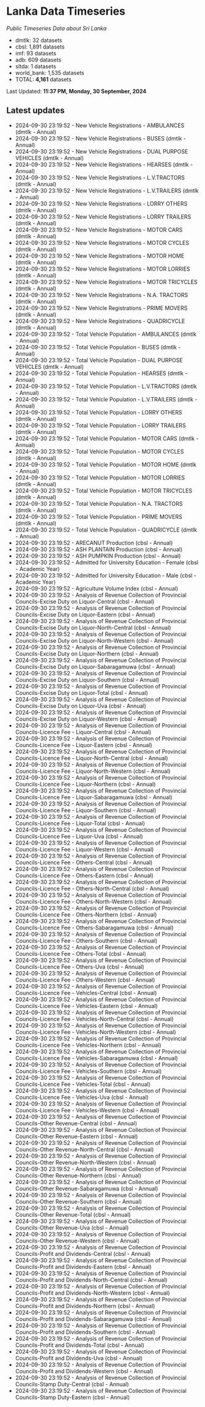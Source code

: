 # Lanka Data Timeseries
*Public Timeseries Data about Sri Lanka*

* dmtlk: 32 datasets
* cbsl: 1,891 datasets
* imf: 93 datasets
* adb: 609 datasets
* sltda: 1 datasets
* world_bank: 1,535 datasets
* TOTAL: **4,161** datasets

Last Updated: **11:37 PM, Monday, 30 September, 2024**

## Latest updates

* 2024-09-30 23:19:52 - New Vehicle Registrations - AMBULANCES (dmtlk - Annual)
* 2024-09-30 23:19:52 - New Vehicle Registrations - BUSES (dmtlk - Annual)
* 2024-09-30 23:19:52 - New Vehicle Registrations - DUAL PURPOSE VEHICLES (dmtlk - Annual)
* 2024-09-30 23:19:52 - New Vehicle Registrations - HEARSES (dmtlk - Annual)
* 2024-09-30 23:19:52 - New Vehicle Registrations - L.V.TRACTORS (dmtlk - Annual)
* 2024-09-30 23:19:52 - New Vehicle Registrations - L.V.TRAILERS (dmtlk - Annual)
* 2024-09-30 23:19:52 - New Vehicle Registrations - LORRY OTHERS (dmtlk - Annual)
* 2024-09-30 23:19:52 - New Vehicle Registrations - LORRY TRAILERS (dmtlk - Annual)
* 2024-09-30 23:19:52 - New Vehicle Registrations - MOTOR CARS (dmtlk - Annual)
* 2024-09-30 23:19:52 - New Vehicle Registrations - MOTOR CYCLES (dmtlk - Annual)
* 2024-09-30 23:19:52 - New Vehicle Registrations - MOTOR HOME (dmtlk - Annual)
* 2024-09-30 23:19:52 - New Vehicle Registrations - MOTOR LORRIES (dmtlk - Annual)
* 2024-09-30 23:19:52 - New Vehicle Registrations - MOTOR TRICYCLES (dmtlk - Annual)
* 2024-09-30 23:19:52 - New Vehicle Registrations - N.A. TRACTORS (dmtlk - Annual)
* 2024-09-30 23:19:52 - New Vehicle Registrations - PRIME MOVERS (dmtlk - Annual)
* 2024-09-30 23:19:52 - New Vehicle Registrations - QUADRICYCLE (dmtlk - Annual)
* 2024-09-30 23:19:52 - Total Vehicle Population - AMBULANCES (dmtlk - Annual)
* 2024-09-30 23:19:52 - Total Vehicle Population - BUSES (dmtlk - Annual)
* 2024-09-30 23:19:52 - Total Vehicle Population - DUAL PURPOSE VEHICLES (dmtlk - Annual)
* 2024-09-30 23:19:52 - Total Vehicle Population - HEARSES (dmtlk - Annual)
* 2024-09-30 23:19:52 - Total Vehicle Population - L.V.TRACTORS (dmtlk - Annual)
* 2024-09-30 23:19:52 - Total Vehicle Population - L.V.TRAILERS (dmtlk - Annual)
* 2024-09-30 23:19:52 - Total Vehicle Population - LORRY OTHERS (dmtlk - Annual)
* 2024-09-30 23:19:52 - Total Vehicle Population - LORRY TRAILERS (dmtlk - Annual)
* 2024-09-30 23:19:52 - Total Vehicle Population - MOTOR CARS (dmtlk - Annual)
* 2024-09-30 23:19:52 - Total Vehicle Population - MOTOR CYCLES (dmtlk - Annual)
* 2024-09-30 23:19:52 - Total Vehicle Population - MOTOR HOME (dmtlk - Annual)
* 2024-09-30 23:19:52 - Total Vehicle Population - MOTOR LORRIES (dmtlk - Annual)
* 2024-09-30 23:19:52 - Total Vehicle Population - MOTOR TRICYCLES (dmtlk - Annual)
* 2024-09-30 23:19:52 - Total Vehicle Population - N.A. TRACTORS (dmtlk - Annual)
* 2024-09-30 23:19:52 - Total Vehicle Population - PRIME MOVERS (dmtlk - Annual)
* 2024-09-30 23:19:52 - Total Vehicle Population - QUADRICYCLE (dmtlk - Annual)
* 2024-09-30 23:19:52 - ARECANUT Production (cbsl - Annual)
* 2024-09-30 23:19:52 - ASH PLANTAIN Production (cbsl - Annual)
* 2024-09-30 23:19:52 - ASH PUMPKIN Production (cbsl - Annual)
* 2024-09-30 23:19:52 - Admitted for University Education - Female (cbsl - Academic Year)
* 2024-09-30 23:19:52 - Admitted for University Education - Male (cbsl - Academic Year)
* 2024-09-30 23:19:52 - Agriculture Volume Index (cbsl - Annual)
* 2024-09-30 23:19:52 - Analysis of Revenue Collection of Provincial Councils-Excise Duty on Liquor-Central (cbsl - Annual)
* 2024-09-30 23:19:52 - Analysis of Revenue Collection of Provincial Councils-Excise Duty on Liquor-Eastern (cbsl - Annual)
* 2024-09-30 23:19:52 - Analysis of Revenue Collection of Provincial Councils-Excise Duty on Liquor-North-Central (cbsl - Annual)
* 2024-09-30 23:19:52 - Analysis of Revenue Collection of Provincial Councils-Excise Duty on Liquor-North-Western (cbsl - Annual)
* 2024-09-30 23:19:52 - Analysis of Revenue Collection of Provincial Councils-Excise Duty on Liquor-Northern (cbsl - Annual)
* 2024-09-30 23:19:52 - Analysis of Revenue Collection of Provincial Councils-Excise Duty on Liquor-Sabaragamuwa (cbsl - Annual)
* 2024-09-30 23:19:52 - Analysis of Revenue Collection of Provincial Councils-Excise Duty on Liquor-Southern (cbsl - Annual)
* 2024-09-30 23:19:52 - Analysis of Revenue Collection of Provincial Councils-Excise Duty on Liquor-Total (cbsl - Annual)
* 2024-09-30 23:19:52 - Analysis of Revenue Collection of Provincial Councils-Excise Duty on Liquor-Uva (cbsl - Annual)
* 2024-09-30 23:19:52 - Analysis of Revenue Collection of Provincial Councils-Excise Duty on Liquor-Western (cbsl - Annual)
* 2024-09-30 23:19:52 - Analysis of Revenue Collection of Provincial Councils-Licence Fee - Liquor-Central (cbsl - Annual)
* 2024-09-30 23:19:52 - Analysis of Revenue Collection of Provincial Councils-Licence Fee - Liquor-Eastern (cbsl - Annual)
* 2024-09-30 23:19:52 - Analysis of Revenue Collection of Provincial Councils-Licence Fee - Liquor-North-Central (cbsl - Annual)
* 2024-09-30 23:19:52 - Analysis of Revenue Collection of Provincial Councils-Licence Fee - Liquor-North-Western (cbsl - Annual)
* 2024-09-30 23:19:52 - Analysis of Revenue Collection of Provincial Councils-Licence Fee - Liquor-Northern (cbsl - Annual)
* 2024-09-30 23:19:52 - Analysis of Revenue Collection of Provincial Councils-Licence Fee - Liquor-Sabaragamuwa (cbsl - Annual)
* 2024-09-30 23:19:52 - Analysis of Revenue Collection of Provincial Councils-Licence Fee - Liquor-Southern (cbsl - Annual)
* 2024-09-30 23:19:52 - Analysis of Revenue Collection of Provincial Councils-Licence Fee - Liquor-Total (cbsl - Annual)
* 2024-09-30 23:19:52 - Analysis of Revenue Collection of Provincial Councils-Licence Fee - Liquor-Uva (cbsl - Annual)
* 2024-09-30 23:19:52 - Analysis of Revenue Collection of Provincial Councils-Licence Fee - Liquor-Western (cbsl - Annual)
* 2024-09-30 23:19:52 - Analysis of Revenue Collection of Provincial Councils-Licence Fee - Others-Central (cbsl - Annual)
* 2024-09-30 23:19:52 - Analysis of Revenue Collection of Provincial Councils-Licence Fee - Others-Eastern (cbsl - Annual)
* 2024-09-30 23:19:52 - Analysis of Revenue Collection of Provincial Councils-Licence Fee - Others-North-Central (cbsl - Annual)
* 2024-09-30 23:19:52 - Analysis of Revenue Collection of Provincial Councils-Licence Fee - Others-North-Western (cbsl - Annual)
* 2024-09-30 23:19:52 - Analysis of Revenue Collection of Provincial Councils-Licence Fee - Others-Northern (cbsl - Annual)
* 2024-09-30 23:19:52 - Analysis of Revenue Collection of Provincial Councils-Licence Fee - Others-Sabaragamuwa (cbsl - Annual)
* 2024-09-30 23:19:52 - Analysis of Revenue Collection of Provincial Councils-Licence Fee - Others-Southern (cbsl - Annual)
* 2024-09-30 23:19:52 - Analysis of Revenue Collection of Provincial Councils-Licence Fee - Others-Total (cbsl - Annual)
* 2024-09-30 23:19:52 - Analysis of Revenue Collection of Provincial Councils-Licence Fee - Others-Uva (cbsl - Annual)
* 2024-09-30 23:19:52 - Analysis of Revenue Collection of Provincial Councils-Licence Fee - Others-Western (cbsl - Annual)
* 2024-09-30 23:19:52 - Analysis of Revenue Collection of Provincial Councils-Licence Fee - Vehicles-Central (cbsl - Annual)
* 2024-09-30 23:19:52 - Analysis of Revenue Collection of Provincial Councils-Licence Fee - Vehicles-Eastern (cbsl - Annual)
* 2024-09-30 23:19:52 - Analysis of Revenue Collection of Provincial Councils-Licence Fee - Vehicles-North-Central (cbsl - Annual)
* 2024-09-30 23:19:52 - Analysis of Revenue Collection of Provincial Councils-Licence Fee - Vehicles-North-Western (cbsl - Annual)
* 2024-09-30 23:19:52 - Analysis of Revenue Collection of Provincial Councils-Licence Fee - Vehicles-Northern (cbsl - Annual)
* 2024-09-30 23:19:52 - Analysis of Revenue Collection of Provincial Councils-Licence Fee - Vehicles-Sabaragamuwa (cbsl - Annual)
* 2024-09-30 23:19:52 - Analysis of Revenue Collection of Provincial Councils-Licence Fee - Vehicles-Southern (cbsl - Annual)
* 2024-09-30 23:19:52 - Analysis of Revenue Collection of Provincial Councils-Licence Fee - Vehicles-Total (cbsl - Annual)
* 2024-09-30 23:19:52 - Analysis of Revenue Collection of Provincial Councils-Licence Fee - Vehicles-Uva (cbsl - Annual)
* 2024-09-30 23:19:52 - Analysis of Revenue Collection of Provincial Councils-Licence Fee - Vehicles-Western (cbsl - Annual)
* 2024-09-30 23:19:52 - Analysis of Revenue Collection of Provincial Councils-Other Revenue-Central (cbsl - Annual)
* 2024-09-30 23:19:52 - Analysis of Revenue Collection of Provincial Councils-Other Revenue-Eastern (cbsl - Annual)
* 2024-09-30 23:19:52 - Analysis of Revenue Collection of Provincial Councils-Other Revenue-North-Central (cbsl - Annual)
* 2024-09-30 23:19:52 - Analysis of Revenue Collection of Provincial Councils-Other Revenue-North-Western (cbsl - Annual)
* 2024-09-30 23:19:52 - Analysis of Revenue Collection of Provincial Councils-Other Revenue-Northern (cbsl - Annual)
* 2024-09-30 23:19:52 - Analysis of Revenue Collection of Provincial Councils-Other Revenue-Sabaragamuwa (cbsl - Annual)
* 2024-09-30 23:19:52 - Analysis of Revenue Collection of Provincial Councils-Other Revenue-Southern (cbsl - Annual)
* 2024-09-30 23:19:52 - Analysis of Revenue Collection of Provincial Councils-Other Revenue-Total (cbsl - Annual)
* 2024-09-30 23:19:52 - Analysis of Revenue Collection of Provincial Councils-Other Revenue-Uva (cbsl - Annual)
* 2024-09-30 23:19:52 - Analysis of Revenue Collection of Provincial Councils-Other Revenue-Western (cbsl - Annual)
* 2024-09-30 23:19:52 - Analysis of Revenue Collection of Provincial Councils-Profit and Dividends-Central (cbsl - Annual)
* 2024-09-30 23:19:52 - Analysis of Revenue Collection of Provincial Councils-Profit and Dividends-Eastern (cbsl - Annual)
* 2024-09-30 23:19:52 - Analysis of Revenue Collection of Provincial Councils-Profit and Dividends-North-Central (cbsl - Annual)
* 2024-09-30 23:19:52 - Analysis of Revenue Collection of Provincial Councils-Profit and Dividends-North-Western (cbsl - Annual)
* 2024-09-30 23:19:52 - Analysis of Revenue Collection of Provincial Councils-Profit and Dividends-Northern (cbsl - Annual)
* 2024-09-30 23:19:52 - Analysis of Revenue Collection of Provincial Councils-Profit and Dividends-Sabaragamuwa (cbsl - Annual)
* 2024-09-30 23:19:52 - Analysis of Revenue Collection of Provincial Councils-Profit and Dividends-Southern (cbsl - Annual)
* 2024-09-30 23:19:52 - Analysis of Revenue Collection of Provincial Councils-Profit and Dividends-Total (cbsl - Annual)
* 2024-09-30 23:19:52 - Analysis of Revenue Collection of Provincial Councils-Profit and Dividends-Uva (cbsl - Annual)
* 2024-09-30 23:19:52 - Analysis of Revenue Collection of Provincial Councils-Profit and Dividends-Western (cbsl - Annual)
* 2024-09-30 23:19:52 - Analysis of Revenue Collection of Provincial Councils-Stamp Duty-Central (cbsl - Annual)
* 2024-09-30 23:19:52 - Analysis of Revenue Collection of Provincial Councils-Stamp Duty-Eastern (cbsl - Annual)